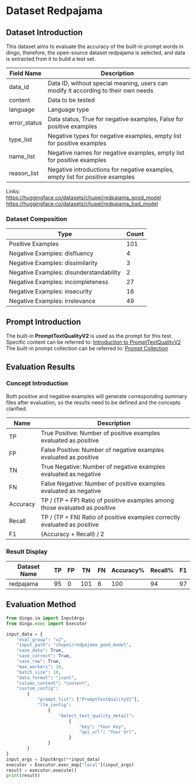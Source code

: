# Dataset Redpajama

## Dataset Introduction
This dataset aims to evaluate the accuracy of the built-in prompt words in dingo, therefore, the open-source dataset redpajama is selected, and data is extracted from it to build a test set.

| Field Name   | Description                                                                        |
|--------------|------------------------------------------------------------------------------------|
| data_id      | Data ID, without special meaning, users can modify it according to their own needs |
| content      | Data to be tested                                                                  |
| language     | Language type                                                                      |
| error_status | Data status, True for negative examples, False for positive examples               |
| type_list    | Negative types for negative examples, empty list for positive examples             |
| name_list    | Negative names for negative examples, empty list for positive examples             |
| reason_list  | Negative introductions for negative examples, empty list for positive examples     |

Links:<br>
https://huggingface.co/datasets/chupei/redpajama_good_model<br>
https://huggingface.co/datasets/chupei/redpajama_bad_model

### Dataset Composition
| Type                                    | Count |
|-----------------------------------------|-------|
| Positive Examples                       | 101   |
| Negative Examples: disfluency           | 4     |
| Negative Examples: dissimilarity        | 3     |
| Negative Examples: disunderstandability | 2     |
| Negative Examples: incompleteness       | 27    |
| Negative Examples: insecurity           | 16    |
| Negative Examples: irrelevance          | 49    |

## Prompt Introduction
The built-in **PromptTextQualityV2** is used as the prompt for this test. Specific content can be referred to: [Introduction to PromptTextQualityV2](../../dingo/model/prompt/prompt_text_quality_v2.py)<br>
The built-in prompt collection can be referred to: [Prompt Collection](../../dingo/model/prompt)

## Evaluation Results
### Concept Introduction
Both positive and negative examples will generate corresponding summary files after evaluation, so the results need to be defined and the concepts clarified.

| Name     | Description                                                                 |
|----------|-----------------------------------------------------------------------------|
| TP       | True Positive: Number of positive examples evaluated as positive            |
| FP       | False Positive: Number of negative examples evaluated as positive           |
| TN       | True Negative: Number of negative examples evaluated as negative            |
| FN       | False Negative: Number of positive examples evaluated as negative           |
| Accuracy | TP / (TP + FP) Ratio of positive examples among those evaluated as positive |
| Recall   | TP / (TP + FN) Ratio of positive examples correctly evaluated as positive   |
| F1       | (Accuracy + Recall) / 2                                                     |

### Result Display
| Dataset Name | TP | FP | TN  | FN | Accuracy% | Recall% | F1 |
|--------------|----|----|-----|----|-----------|---------|----|
| redpajama    | 95 | 0  | 101 | 6  | 100       | 94      | 97 |

## Evaluation Method

```python
from dingo.io import InputArgs
from dingo.exec import Executor

input_data = {
    "eval_group": "v2",
    "input_path": "chupei/redpajama_good_model",
    "save_data": True,
    "save_correct": True,
    "save_raw": True,
    "max_workers": 10,
    "batch_size": 10,
    "data_format": "jsonl",
    "column_content": "content",
    "custom_config":
        {
            "prompt_list": ["PromptTextQualityV2"],
            "llm_config":
                {
                    "detect_text_quality_detail":
                        {
                            "key": "Your Key",
                            "api_url": "Your Url",
                        }
                }
        }
}
input_args = InputArgs(**input_data)
executor = Executor.exec_map["local"](input_args)
result = executor.execute()
print(result)
```
